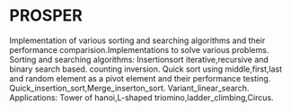 # PROSPER
Implementation of various sorting and searching algorithms and their performance comparision.Implementations to solve various problems.
Sorting and searching algorithms:
Insertionsort iterative,recursive and binary search based.
counting inversion.
Quick sort using middle,first,last and random element as a pivot element and their performance testing.
Quick_insertion_sort,Merge_inserton_sort.
Variant_linear_search.
Applications:
Tower of hanoi,L-shaped triomino,ladder_climbing,Circus.
